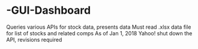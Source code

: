 # -GUI-Dashboard
Queries various APIs for stock data, presents data
Must read .xlsx data file for list of stocks and related comps
As of Jan 1, 2018 Yahoo! shut down the API, revisions required
